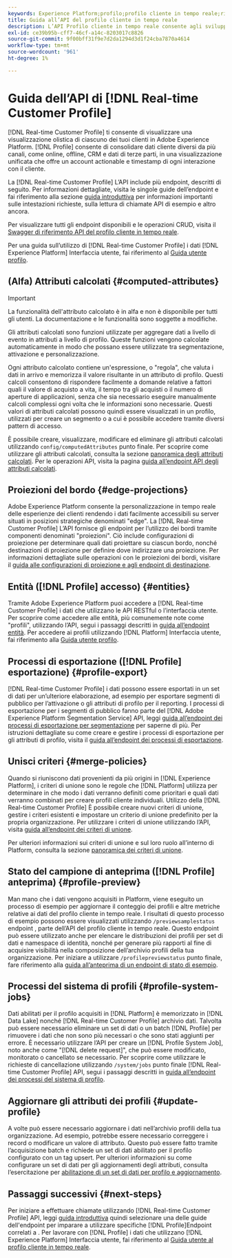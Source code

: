 ```yaml
---
keywords: Experience Platform;profilo;profilo cliente in tempo reale;risoluzione dei problemi;API;profilo unificato;profilo unificato;unificato;profilo;rtcp;abilita profilo;abilita profilo
title: Guida all’API del profilo cliente in tempo reale
description: L’API Profilo cliente in tempo reale consente agli sviluppatori di esplorare e lavorare con i dati del profilo, tra cui visualizzare i profili, creare e aggiornare criteri di unione, esportare o dati del profilo di esempio ed eliminare i dati del profilo che non sono più necessari o che sono stati aggiunti per errore. Segui questa guida per scoprire come eseguire operazioni chiave utilizzando l’API.
exl-id: ce39b95b-cff7-46cf-a14c-8203017c8826
source-git-commit: 9f00bff31f9e7d2da1294d3d1f24cba7870a4614
workflow-type: tm+mt
source-wordcount: '961'
ht-degree: 1%

---
```


# Guida dell’API di [!DNL Real-time Customer Profile]

[!DNL Real-time Customer Profile] ti consente di visualizzare una visualizzazione olistica di ciascuno dei tuoi clienti in Adobe Experience Platform. [!DNL Profile] consente di consolidare dati cliente diversi da più canali, come online, offline, CRM e dati di terze parti, in una visualizzazione unificata che offre un account actionable e timestamp di ogni interazione con il cliente.

La [!DNL Real-time Customer Profile] L’API include più endpoint, descritti di seguito. Per informazioni dettagliate, visita le singole guide dell’endpoint e fai riferimento alla sezione [guida introduttiva](getting-started.md) per informazioni importanti sulle intestazioni richieste, sulla lettura di chiamate API di esempio e altro ancora.

Per visualizzare tutti gli endpoint disponibili e le operazioni CRUD, visita il [Swagger di riferimento API del profilo cliente in tempo reale](https://www.adobe.com/go/profile-apis-en).

Per una guida sull’utilizzo di [!DNL Real-time Customer Profile] i dati [!DNL Experience Platform] Interfaccia utente, fai riferimento al [Guida utente profilo](../ui/user-guide.md).

## (Alfa) Attributi calcolati {#computed-attributes}

>[!IMPORTANT]
>
>La funzionalità dell&#39;attributo calcolato è in alfa e non è disponibile per tutti gli utenti. La documentazione e le funzionalità sono soggette a modifiche.

Gli attributi calcolati sono funzioni utilizzate per aggregare dati a livello di evento in attributi a livello di profilo. Queste funzioni vengono calcolate automaticamente in modo che possano essere utilizzate tra segmentazione, attivazione e personalizzazione.

Ogni attributo calcolato contiene un&#39;espressione, o &quot;regola&quot;, che valuta i dati in arrivo e memorizza il valore risultante in un attributo di profilo. Questi calcoli consentono di rispondere facilmente a domande relative a fattori quali il valore di acquisto a vita, il tempo tra gli acquisti o il numero di aperture di applicazioni, senza che sia necessario eseguire manualmente calcoli complessi ogni volta che le informazioni sono necessarie. Questi valori di attributi calcolati possono quindi essere visualizzati in un profilo, utilizzati per creare un segmento o a cui è possibile accedere tramite diversi pattern di accesso.

È possibile creare, visualizzare, modificare ed eliminare gli attributi calcolati utilizzando `config/computedAttributes` punto finale. Per scoprire come utilizzare gli attributi calcolati, consulta la sezione [panoramica degli attributi calcolati](../computed-attributes/overview.md). Per le operazioni API, visita la pagina [guida all’endpoint API degli attributi calcolati](../computed-attributes/ca-api.md).

## Proiezioni del bordo {#edge-projections}

Adobe Experience Platform consente la personalizzazione in tempo reale delle esperienze dei clienti rendendo i dati facilmente accessibili su server situati in posizioni strategiche denominati &quot;edge&quot;. La [!DNL Real-time Customer Profile] L’API fornisce gli endpoint per l’utilizzo dei bordi tramite componenti denominati &quot;proiezioni&quot;. Ciò include configurazioni di proiezione per determinare quali dati proiettare su ciascun bordo, nonché destinazioni di proiezione per definire dove indirizzare una proiezione. Per informazioni dettagliate sulle operazioni con le proiezioni dei bordi, visitare il [guida alle configurazioni di proiezione e agli endpoint di destinazione](edge-projections.md).

## Entità ([!DNL Profile] accesso) {#entities}

Tramite Adobe Experience Platform puoi accedere a [!DNL Real-time Customer Profile] i dati che utilizzano le API RESTful o l’interfaccia utente. Per scoprire come accedere alle entità, più comunemente note come &quot;profili&quot;, utilizzando l’API, segui i passaggi descritti in [guida all’endpoint entità](entities.md). Per accedere ai profili utilizzando [!DNL Platform] Interfaccia utente, fai riferimento alla [Guida utente profilo](../ui/user-guide.md).

## Processi di esportazione ([!DNL Profile] esportazione) {#profile-export}

[!DNL Real-time Customer Profile] i dati possono essere esportati in un set di dati per un’ulteriore elaborazione, ad esempio per esportare segmenti di pubblico per l’attivazione o gli attributi di profilo per il reporting. I processi di esportazione per i segmenti di pubblico fanno parte del [!DNL Adobe Experience Platform Segmentation Service] API, leggi [guida all’endpoint dei processi di esportazione per segmentazione](../../profile/api/export-jobs.md) per saperne di più. Per istruzioni dettagliate su come creare e gestire i processi di esportazione per gli attributi di profilo, visita il [guida all’endpoint dei processi di esportazione](export-jobs.md).

## Unisci criteri {#merge-policies}

Quando si riuniscono dati provenienti da più origini in [!DNL Experience Platform], i criteri di unione sono le regole che [!DNL Platform] utilizza per determinare in che modo i dati verranno definiti come prioritari e quali dati verranno combinati per creare profili cliente individuali. Utilizzo della [!DNL Real-time Customer Profile] È possibile creare nuovi criteri di unione, gestire i criteri esistenti e impostare un criterio di unione predefinito per la propria organizzazione. Per utilizzare i criteri di unione utilizzando l’API, visita [guida all’endpoint dei criteri di unione](merge-policies.md).

Per ulteriori informazioni sui criteri di unione e sul loro ruolo all’interno di Platform, consulta la sezione [panoramica dei criteri di unione](../merge-policies/overview.md).

## Stato del campione di anteprima ([!DNL Profile] anteprima) {#profile-preview}

Man mano che i dati vengono acquisiti in Platform, viene eseguito un processo di esempio per aggiornare il conteggio dei profili e altre metriche relative ai dati del profilo cliente in tempo reale. I risultati di questo processo di esempio possono essere visualizzati utilizzando `/previewsamplestatus` endpoint , parte dell’API del profilo cliente in tempo reale. Questo endpoint può essere utilizzato anche per elencare le distribuzioni dei profili per set di dati e namespace di identità, nonché per generare più rapporti al fine di acquisire visibilità nella composizione dell’archivio profili della tua organizzazione.  Per iniziare a utilizzare `/profilepreviewstatus` punto finale, fare riferimento alla [guida all’anteprima di un endpoint di stato di esempio](preview-sample-status.md).

## Processi del sistema di profili {#profile-system-jobs}

Dati abilitati per il profilo acquisiti in [!DNL Platform] è memorizzato in [!DNL Data Lake] nonché [!DNL Real-time Customer Profile] archivio dati. Talvolta può essere necessario eliminare un set di dati o un batch [!DNL Profile] per rimuovere i dati che non sono più necessari o che sono stati aggiunti per errore. È necessario utilizzare l’API per creare un [!DNL Profile System Job], noto anche come &quot;[!DNL delete request]&quot;, che può essere modificato, monitorato o cancellato se necessario. Per scoprire come utilizzare le richieste di cancellazione utilizzando `/system/jobs` punto finale [!DNL Real-time Customer Profile] API, segui i passaggi descritti in [guida all’endpoint dei processi del sistema di profilo](profile-system-jobs.md).

## Aggiornare gli attributi dei profili {#update-profile}

A volte può essere necessario aggiornare i dati nell’archivio profili della tua organizzazione. Ad esempio, potrebbe essere necessario correggere i record o modificare un valore di attributo. Questo può essere fatto tramite l’acquisizione batch e richiede un set di dati abilitato per il profilo configurato con un tag upsert. Per ulteriori informazioni su come configurare un set di dati per gli aggiornamenti degli attributi, consulta l’esercitazione per [abilitazione di un set di dati per profilo e aggiornamento](../../catalog/datasets/enable-upsert.md).

## Passaggi successivi {#next-steps}

Per iniziare a effettuare chiamate utilizzando [!DNL Real-time Customer Profile] API, leggi [guida introduttiva](getting-started.md) quindi selezionare una delle guide dell&#39;endpoint per imparare a utilizzare specifiche [!DNL Profile]Endpoint correlati a . Per lavorare con [!DNL Profile] i dati che utilizzano [!DNL Experience Platform] Interfaccia utente, fai riferimento al [Guida utente al profilo cliente in tempo reale](../ui/user-guide.md).
